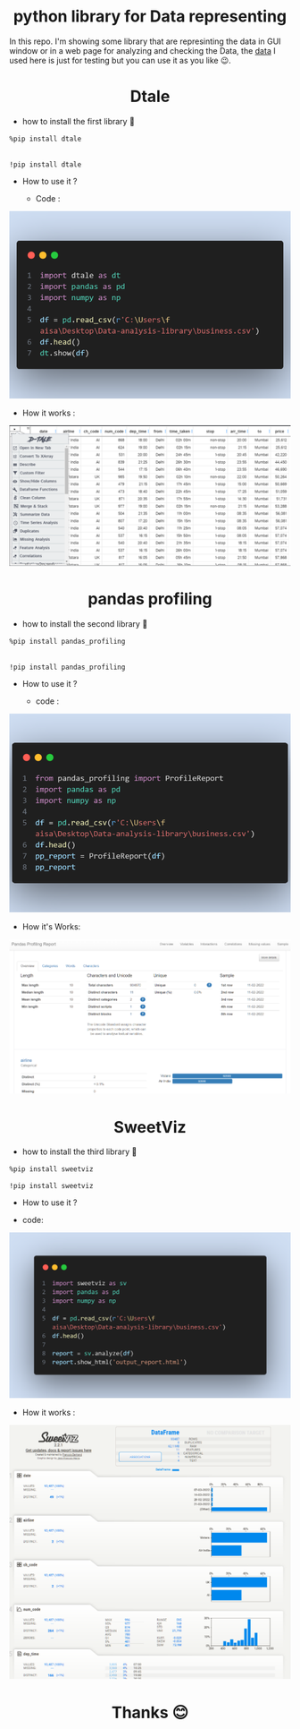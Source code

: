 
#  <h1 align="center">python library for Data representing </h1>

In this repo. I'm showing some library that are represinting the data in GUI window or in a web page for analyzing and checking the Data, 
the [data](business.csv) I used here is just for testing but you can use it as you like 😉.


##     <h1 align='center'>  Dtale  </h1> 

 - how to install the first library 🥇

```
%pip install dtale

```

```

!pip install dtale

```


 - How to use it ? 
      
    - Code : 

![Alt text](IMAGE/code-dtale.png)
  
  - How it works : 

![Alt text](IMAGE/dtale.png)



##       <h1 align='center'> pandas profiling  </h1>

- how to install the second library 🥈

```
%pip install pandas_profiling

```

```

!pip install pandas_profiling 

```


- How to use it ?

  - code : 

![Alt text](IMAGE/code-pandas_profiling.png)
  
  - How it's Works:

![Alt text](<IMAGE/pandas proffiling.png>)


##   <h1 align='center'> SweetViz </h1>

  - how to install the third library 🥉


```
%pip install sweetviz

``` 

```
!pip install sweetviz

```

 - How to use it ?

  - code: 

![Alt text](IMAGE/code-sweetviz.png)

  - How it works :

![Alt text](IMAGE/sweetviz.png)





#  <h1 align="center">Thanks :blush: </h1>
